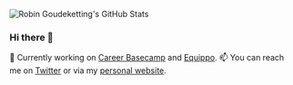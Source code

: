 ![Robin Goudeketting's GitHub Stats](https://camo.githubusercontent.com/750051ea20c36fedad024d0e7deaa803e18e1575f16864aaaf390b8dfd45b0e6/68747470733a2f2f6769746875622d726561646d652d73746174732d736576656e2d737465656c2d33382e76657263656c2e6170702f6170693f757365726e616d653d676f7564656b657474696e67726d2673686f775f69636f6e733d74727565267468656d653d6461726b26636f756e745f707269766174653d74727565)

<!-- ![Robin Goudeketting's GitHub Stats](https://github-readme-stats-seven-steel-38.vercel.app/api?username=goudekettingrm&show_icons=true&theme=dark&count_private=true) -->

### Hi there 👋

🔭 Currently working on [Career Basecamp](https://www.career-basecamp.com/) and [Equippo](https://www.equippo.com/). 📫 You can reach me on [Twitter](https://twitter.com/goudekettingrm) or via my [personal website](https://goudeketting.nl/). 
<!--
**GoudekettingRM/GoudekettingRM** is a ✨ _special_ ✨ repository because its `README.md` (this file) appears on your GitHub profile.

Here are some ideas to get you started:

- 🔭 I’m currently working on ...
- 🌱 I’m currently learning ...
- 👯 I’m looking to collaborate on ...
- 🤔 I’m looking for help with ...
- 💬 Ask me about ...
- 📫 How to reach me: ...
- 😄 Pronouns: ...
- ⚡ Fun fact: ...
-->
